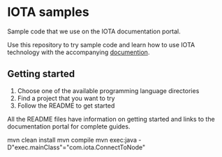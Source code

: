 # IOTA samples

Sample code that we use on the IOTA documentation portal.

Use this repository to try sample code and learn how to use IOTA technology with the accompanying [documention](https://docs.iota.org).

## Getting started

1. Choose one of the available programming language directories
2. Find a project that you want to try
3. Follow the README to get started

All the README files have information on getting started and links to the documentation portal for complete guides.

mvn clean install
mvn compile
mvn exec:java -D"exec.mainClass"="com.iota.ConnectToNode"